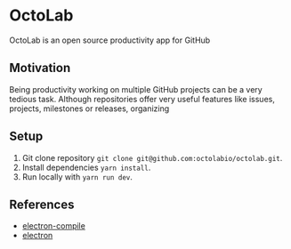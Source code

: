 OctoLab
========

OctoLab is an open source productivity app for GitHub

## Motivation

Being productivity working on multiple GitHub projects can be a very tedious task. Although repositories offer very useful features like issues, projects, milestones  or releases, organizing 


## Setup

1. Git clone repository `git clone git@github.com:octolabio/octolab.git`.
2. Install dependencies `yarn install`.
3. Run locally with `yarn run dev`.

## References

- [electron-compile](https://github.com/electron-userland/electron-compile)
- [electron](https://electronjs.org/)